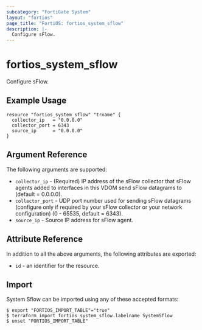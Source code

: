 ```yaml
---
subcategory: "FortiGate System"
layout: "fortios"
page_title: "FortiOS: fortios_system_sflow"
description: |-
  Configure sFlow.
---
```


# fortios_system_sflow
Configure sFlow.

## Example Usage

```hcl
resource "fortios_system_sflow" "trname" {
  collector_ip   = "0.0.0.0"
  collector_port = 6343
  source_ip      = "0.0.0.0"
}
```

## Argument Reference

The following arguments are supported:

* `collector_ip` - (Required) IP address of the sFlow collector that sFlow agents added to interfaces in this VDOM send sFlow datagrams to (default = 0.0.0.0).
* `collector_port` - UDP port number used for sending sFlow datagrams (configure only if required by your sFlow collector or your network configuration) (0 - 65535, default = 6343).
* `source_ip` - Source IP address for sFlow agent.


## Attribute Reference

In addition to all the above arguments, the following attributes are exported:
* `id` - an identifier for the resource.

## Import

System Sflow can be imported using any of these accepted formats:
```
$ export "FORTIOS_IMPORT_TABLE"="true"
$ terraform import fortios_system_sflow.labelname SystemSflow
$ unset "FORTIOS_IMPORT_TABLE"
```

